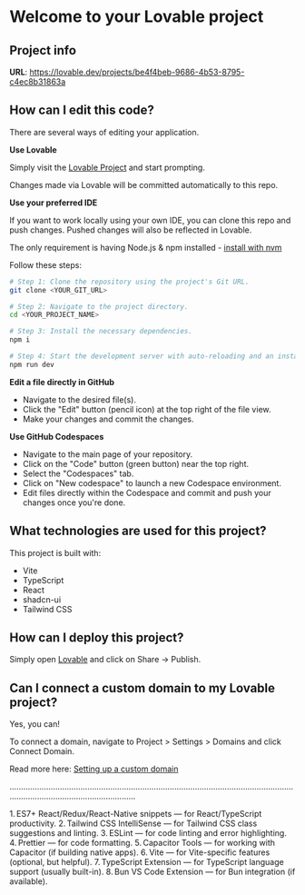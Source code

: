 # Welcome to your Lovable project

## Project info

**URL**: https://lovable.dev/projects/be4f4beb-9686-4b53-8795-c4ec8b31863a

## How can I edit this code?

There are several ways of editing your application.

**Use Lovable**

Simply visit the [Lovable Project](https://lovable.dev/projects/be4f4beb-9686-4b53-8795-c4ec8b31863a) and start prompting.

Changes made via Lovable will be committed automatically to this repo.

**Use your preferred IDE**

If you want to work locally using your own IDE, you can clone this repo and push changes. Pushed changes will also be reflected in Lovable.

The only requirement is having Node.js & npm installed - [install with nvm](https://github.com/nvm-sh/nvm#installing-and-updating)

Follow these steps:

```sh
# Step 1: Clone the repository using the project's Git URL.
git clone <YOUR_GIT_URL>

# Step 2: Navigate to the project directory.
cd <YOUR_PROJECT_NAME>

# Step 3: Install the necessary dependencies.
npm i

# Step 4: Start the development server with auto-reloading and an instant preview.
npm run dev
```

**Edit a file directly in GitHub**

- Navigate to the desired file(s).
- Click the "Edit" button (pencil icon) at the top right of the file view.
- Make your changes and commit the changes.

**Use GitHub Codespaces**

- Navigate to the main page of your repository.
- Click on the "Code" button (green button) near the top right.
- Select the "Codespaces" tab.
- Click on "New codespace" to launch a new Codespace environment.
- Edit files directly within the Codespace and commit and push your changes once you're done.

## What technologies are used for this project?

This project is built with:

- Vite
- TypeScript
- React
- shadcn-ui
- Tailwind CSS

## How can I deploy this project?

Simply open [Lovable](https://lovable.dev/projects/be4f4beb-9686-4b53-8795-c4ec8b31863a) and click on Share -> Publish.

## Can I connect a custom domain to my Lovable project?

Yes, you can!

To connect a domain, navigate to Project > Settings > Domains and click Connect Domain.

Read more here: [Setting up a custom domain](https://docs.lovable.dev/tips-tricks/custom-domain#step-by-step-guide)


...................................................................................................................................................................................

1. ES7+ React/Redux/React-Native snippets — for React/TypeScript productivity. 2. Tailwind CSS IntelliSense — for Tailwind CSS class suggestions and linting. 3. ESLint — for code linting and error highlighting. 4. Prettier — for code formatting. 5. Capacitor Tools — for working with Capacitor (if building native apps). 6. Vite — for Vite-specific features (optional, but helpful). 7. TypeScript Extension — for TypeScript language support (usually built-in). 8. Bun VS Code Extension — for Bun integration (if available).
